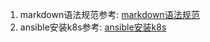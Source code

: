 1. markdown语法规范参考: [markdown语法规范](https://wahaha5354.github.io/2018/08/09/Markdown%E8%AF%AD%E6%B3%95/ "markdown语法规范")
2. ansible安装k8s参考: [ansible安装k8s](https://github.com/gjmzj/kubeasz "ansible安装k8s")

